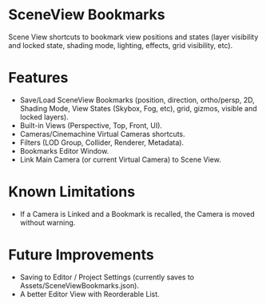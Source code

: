 # SceneView Bookmarks
 Scene View shortcuts to bookmark view positions and states (layer visibility and locked state, shading mode, lighting, effects, grid visibility, etc).

# Features
- Save/Load SceneView Bookmarks (position, direction, ortho/persp, 2D, Shading Mode, View States (Skybox, Fog, etc), grid, gizmos, visible and locked layers).
- Built-in Views (Perspective, Top, Front, UI).
- Cameras/Cinemachine Virtual Cameras shortcuts.
- Filters (LOD Group, Collider, Renderer, Metadata).
- Bookmarks Editor Window.
- Link Main Camera (or current Virtual Camera) to Scene View.

# Known Limitations
- If a Camera is Linked and a Bookmark is recalled, the Camera is moved without warning.

# Future Improvements
- Saving to Editor / Project Settings (currently saves to Assets/SceneViewBookmarks.json).
- A better Editor View with Reorderable List.
